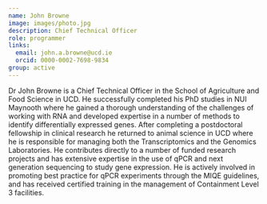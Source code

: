 ```yaml
---
name: John Browne
image: images/photo.jpg
description: Chief Technical Officer
role: programmer
links:
  email: john.a.browne@ucd.ie
  orcid: 0000-0002-7698-9834
group: active
---
```


Dr John Browne is a Chief Technical Officer in the School of Agriculture and Food Science in UCD. He successfully completed his PhD studies in NUI Maynooth where he gained a thorough understanding of the challenges of working with RNA and developed expertise in a number of methods to identify differentially expressed genes. After completing a postdoctoral fellowship in clinical research he returned to animal science in UCD where he is responsible for managing both the Transcriptomics and the Genomics Laboratories. He contributes directly to a number of funded research projects and has extensive expertise in the use of qPCR and next generation sequencing to study gene expression. He is actively involved in promoting best practice for qPCR experiments through the MIQE guidelines, and has received certified training in the management of Containment Level 3 facilities.
